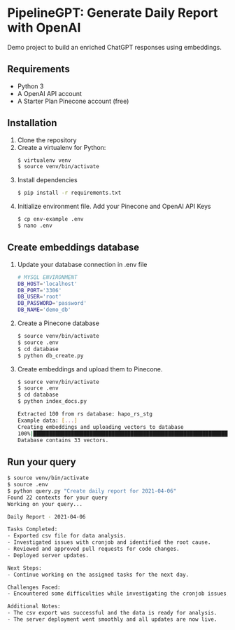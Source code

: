 # PipelineGPT: Generate Daily Report with OpenAI

Demo project to build an enriched ChatGPT responses using embeddings.

## Requirements

- Python 3
- A OpenAI API account
- A Starter Plan Pinecone account (free)

## Installation

1. Clone the repository
2. Create a virtualenv for Python:
    ```bash
    $ virtualenv venv
    $ source venv/bin/activate
    ```
3. Install dependencies
    ```bash
    $ pip install -r requirements.txt
    ```
4. Initialize environment file. Add your Pinecone and OpenAI API Keys
    ```bash
    $ cp env-example .env
    $ nano .env
    ```

## Create embeddings database

1. Update your database connection in .env file
    ```bash
    # MYSQL ENVIRONMENT
    DB_HOST='localhost'
    DB_PORT='3306'
    DB_USER='root'
    DB_PASSWORD='password'
    DB_NAME='demo_db'
    ```
2. Create a Pinecone database
    ```bash
    $ source venv/bin/activate
    $ source .env
    $ cd database
    $ python db_create.py
    ```
3. Create embeddings and upload them to Pinecone. 
    ```bash
    $ source venv/bin/activate
    $ source .env
    $ cd database
    $ python index_docs.py

    Extracted 100 from rs database: hapo_rs_stg
    Example data: [...]
    Creating embeddings and uploading vectors to database
    100%|███████████████████████████████████████████████████████████████████████████████████| 2/2 [00:06<00:00,  3.40s/it]
    Database contains 33 vectors.
    ```

## Run your query

```bash
$ source venv/bin/activate
$ source .env
$ python query.py "Create daily report for 2021-04-06"
Found 22 contexts for your query
Working on your query...

Daily Report - 2021-04-06

Tasks Completed:
- Exported csv file for data analysis.
- Investigated issues with cronjob and identified the root cause.
- Reviewed and approved pull requests for code changes.
- Deployed server updates.

Next Steps:
- Continue working on the assigned tasks for the next day.

Challenges Faced:
- Encountered some difficulties while investigating the cronjob issues, but managed to resolve them with the help of the team.

Additional Notes:
- The csv export was successful and the data is ready for analysis.
- The server deployment went smoothly and all updates are now live.

```

